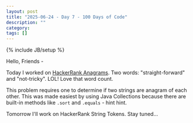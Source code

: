 ```yaml
---
layout: post
title: "2025-06-24 - Day 7 - 100 Days of Code"
description: ""
category: 
tags: []
---
```

{% include JB/setup %}

Hello, Friends -

Today I worked on [HackerRank Anagrams](https://www.hackerrank.com/challenges/java-anagrams/problem?isFullScreen=true). Two words: "straight-forward" and "not-tricky". LOL! Love that word count.

This problem requires one to determine if two strings are anagram of each other. This was made easiest by using Java Collections because there are built-in methods like `.sort` and `.equals` - hint hint.

Tomorrow I'll work on HackerRank String Tokens. Stay tuned...